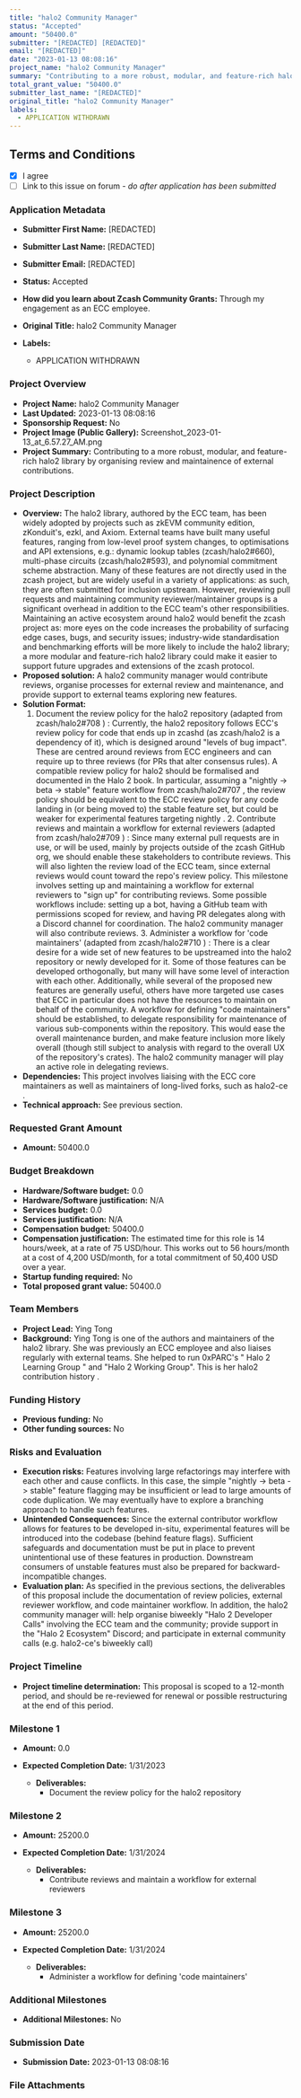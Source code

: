 ```yaml
---
title: "halo2 Community Manager"
status: "Accepted"
amount: "50400.0"
submitter: "[REDACTED] [REDACTED]"
email: "[REDACTED]"
date: "2023-01-13 08:08:16"
project_name: "halo2 Community Manager"
summary: "Contributing to a more robust, modular, and feature-rich halo2 library by organising review and maintainence of external contributions."
total_grant_value: "50400.0"
submitter_last_name: "[REDACTED]"
original_title: "halo2 Community Manager"
labels:
  - APPLICATION WITHDRAWN
---
```


## Terms and Conditions

- [X] I agree
- [ ] Link to this issue on forum - _do after application has been submitted_

### Application Metadata

- **Submitter First Name:**
  [REDACTED]
- **Submitter Last Name:**
  [REDACTED]
- **Submitter Email:**
  [REDACTED]
- **Status:**
  Accepted
- **How did you learn about Zcash Community Grants:**
  Through my engagement as an ECC employee.
- **Original Title:**
  halo2 Community Manager

- **Labels:**
  - APPLICATION WITHDRAWN

### Project Overview

- **Project Name:**
  halo2 Community Manager
- **Last Updated:**
  2023-01-13 08:08:16
- **Sponsorship Request:**
  No
- **Project Image (Public Gallery):**
  Screenshot_2023-01-13_at_6.57.27_AM.png
- **Project Summary:**
  Contributing to a more robust, modular, and feature-rich halo2 library by organising review and maintainence of external contributions.

### Project Description

- **Overview:**
  The halo2 library, authored by the ECC team, has been widely adopted by projects such as zkEVM community edition, zKonduit's, ezkl, and Axiom. External teams have built many useful features, ranging from low-level proof system changes, to optimisations and API extensions, e.g.: dynamic lookup tables (zcash/halo2#660), multi-phase circuits (zcash/halo2#593), and polynomial commitment scheme abstraction. Many of these features are not directly used in the zcash project, but are widely useful in a variety of applications: as such, they are often submitted for inclusion upstream. However, reviewing pull requests and maintaining community reviewer/maintainer groups is a significant overhead in addition to the ECC team's other responsibilities. Maintaining an active
  ecosystem around halo2 would benefit the zcash project as: more eyes on the code increases the probability of surfacing edge cases, bugs, and security issues; industry-wide standardisation and benchmarking efforts will be more likely to include the halo2 library; a more modular and feature-rich halo2 library could make it easier to support future upgrades and extensions of the zcash protocol.
- **Proposed solution:**
  A halo2 community manager would contribute reviews, organise processes for external review and maintenance, and provide support to external teams exploring new features.
- **Solution Format:**
  1. Document the review policy for the halo2 repository (adapted from zcash/halo2#708 ) : Currently, the halo2 repository follows ECC's review policy for code that ends up in zcashd (as zcash/halo2 is a dependency of it), which is designed around "levels of bug impact". These are centred around reviews from ECC engineers and can require up to three reviews (for PRs that alter consensus rules). A compatible review policy for halo2 should be formalised and documented in the Halo 2 book. In particular, assuming a "nightly -> beta -> stable" feature workflow from zcash/halo2#707 , the review policy should be equivalent to the ECC review policy for any code landing in (or being moved to) the stable feature set, but could be weaker for experimental features targeting nightly . 2. Contribute reviews and maintain a workflow for external reviewers (adapted from zcash/halo2#709 ) : Since many external pull requests are in use, or will be used, mainly by projects outside of the zcash GitHub org, we should enable these stakeholders to contribute reviews. This will also lighten the review load of the ECC team, since external reviews would count toward the repo's review policy. This milestone involves setting up and maintaining a workflow for external reviewers to "sign up" for contributing reviews. Some possible workflows include: setting up a bot, having a GitHub team with permissions scoped for review, and having PR delegates along with a Discord channel for coordination. The halo2 community manager will also contribute reviews. 3. Administer a workflow for 'code maintainers' (adapted from zcash/halo2#710 ) : There is a clear desire for a wide set of new features to be upstreamed into the halo2 repository or newly developed for it. Some of those features can be developed orthogonally, but many will have some level of interaction with each other. Additionally, while several of the proposed new features are generally useful, others have more targeted use cases that ECC in particular does not have the resources to maintain on behalf of the community. A workflow for defining "code maintainers" should be established, to delegate responsibility for maintenance of various sub-components within the repository. This would ease the overall maintenance burden, and make feature inclusion more likely overall (though still subject to analysis with regard to the overall UX of the repository's crates). The halo2 community manager will play an active role in delegating reviews.
- **Dependencies:**
  This project involves liaising with the ECC core maintainers as well as maintainers of long-lived forks, such as halo2-ce .
- **Technical approach:**
  See previous section.

### Requested Grant Amount

- **Amount:**
  50400.0

### Budget Breakdown

- **Hardware/Software budget:**
  0.0
- **Hardware/Software justification:**
  N/A
- **Services budget:**
  0.0
- **Services justification:**
  N/A
- **Compensation budget:**
  50400.0
- **Compensation justification:**
  The estimated time for this role is 14 hours/week, at a rate of 75 USD/hour. This works out to 56 hours/month at a cost of 4,200 USD/month, for a total commitment of 50,400 USD over a year.
- **Startup funding required:**
  No
- **Total proposed grant value:**
  50400.0

### Team Members

- **Project Lead:**
  Ying Tong
- **Background:**
  Ying Tong is one of the authors and maintainers of the halo2 library. She was previously an ECC employee and also liaises regularly with external teams. She helped to run 0xPARC's " Halo 2 Learning Group " and "Halo 2 Working Group". This is her halo2 contribution history .

### Funding History

- **Previous funding:**
  No
- **Other funding sources:**
  No

### Risks and Evaluation

- **Execution risks:**
  Features involving large refactorings may interfere with each other and cause conflicts. In this case, the simple "nightly -> beta -> stable" feature flagging may be insufficient or lead to large amounts of code duplication. We may eventually have to explore a branching approach to handle such features.
- **Unintended Consequences:**
  Since the external contributor workflow allows for features to be developed in-situ, experimental features will be introduced into the codebase (behind feature flags). Sufficient safeguards and documentation must be put in place to prevent unintentional use of these features in production.
   Downstream consumers of unstable features must also be prepared for backward-incompatible changes.
- **Evaluation plan:**
  As specified in the previous sections, the deliverables of this proposal include the documentation of review policies, external reviewer workflow, and code maintainer workflow. In addition, the halo2 community manager will: help organise biweekly "Halo 2 Developer Calls" involving the ECC team and the community; provide support in the "Halo 2 Ecosystem" Discord; and participate in external community calls (e.g. halo2-ce's biweekly call)

### Project Timeline

- **Project timeline determination:**
  This proposal is scoped to a 12-month period, and should be re-reviewed for renewal or possible restructuring at the end of this period.

### Milestone 1

- **Amount:**
  0.0
- **Expected Completion Date:**
  1/31/2023

  - **Deliverables:**
    - Document the review policy for the halo2 repository

### Milestone 2

- **Amount:**
  25200.0
- **Expected Completion Date:**
  1/31/2024

  - **Deliverables:**
    - Contribute reviews and maintain a workflow for external reviewers

### Milestone 3

- **Amount:**
  25200.0
- **Expected Completion Date:**
  1/31/2024

  - **Deliverables:**
    - Administer a workflow for defining 'code maintainers'

### Additional Milestones

- **Additional Milestones:**
  No

### Submission Date

- **Submission Date:**
  2023-01-13 08:08:16

### File Attachments



